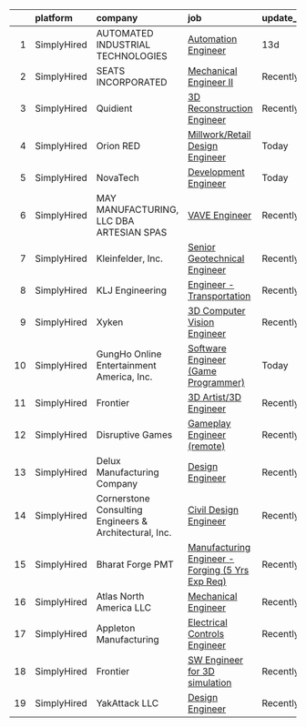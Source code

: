 

|    | platform    | company                                                | job                                                                                                                                                      | update_time   | location           |
|---:|:------------|:-------------------------------------------------------|:---------------------------------------------------------------------------------------------------------------------------------------------------------|:--------------|:-------------------|
|  1 | SimplyHired | AUTOMATED INDUSTRIAL TECHNOLOGIES                      | [Automation Engineer](https://www.simplyhired.com/job/K9qfbWjcPig4pDejjwdrz-_LysMTkm2q2JvY--_A6lMyVLmTgZQ6qg?q=3d+engineer)                              | 13d           | Forest, VA         |
|  2 | SimplyHired | SEATS INCORPORATED                                     | [Mechanical Engineer II](https://www.simplyhired.com/job/7JDbBLFKrspPhhBpGCNUq2zmfiuIDJRssUg0RLWkNyhTBvnJMU7DBQ?q=3d+engineer)                           | Recently      | Reedsburg, WI      |
|  3 | SimplyHired | Quidient                                               | [3D Reconstruction Engineer](https://www.simplyhired.com/job/DzVfs6k0BbV7kCV9V_WHFCcQSbKtG4bVfyuzF9cSwpPk8bQGVGsbCQ?q=3d+engineer)                       | Recently      | Columbia, MD       |
|  4 | SimplyHired | Orion RED                                              | [Millwork/Retail Design Engineer](https://www.simplyhired.com/job/S5KVFJQTEEjTIEtxySweDtrL3_LRlObL1uD1Dc3tU6OqFW6IzrXbxQ?q=3d+engineer)                  | Today         | Remote             |
|  5 | SimplyHired | NovaTech                                               | [Development Engineer](https://www.simplyhired.com/job/IvUPtr4xzoa_qQZ9-rcwKZnZrb6o_WyT_bS18wSYmV9RYWnP4pSyBQ?q=3d+engineer)                             | Today         | Lynchburg, VA      |
|  6 | SimplyHired | MAY MANUFACTURING, LLC DBA ARTESIAN SPAS               | [VAVE Engineer](https://www.simplyhired.com/job/NNRzq4tQ5KxiE5-IF_4OQTUcqMdOM-mNfeX4AhVzqRbrjCkPzC0KAg?q=3d+engineer)                                    | Recently      | Las Vegas, NV      |
|  7 | SimplyHired | Kleinfelder, Inc.                                      | [Senior Geotechnical Engineer](https://www.simplyhired.com/job/7gj2cFhi2RP8IXLPseLWLC9KgNaFlALESwzkOuPbmTqP1pbvKTEVyw?q=3d+engineer)                     | Recently      | Boston, MA         |
|  8 | SimplyHired | KLJ Engineering                                        | [Engineer - Transportation](https://www.simplyhired.com/job/pldgR4dZqo1ZYaUzHyen9xCDLtSzdQlawh8AEQwofDjOEQHCpGxt6A?q=3d+engineer)                        | Recently      | Grand Junction, CO |
|  9 | SimplyHired | Xyken                                                  | [3D Computer Vision Engineer](https://www.simplyhired.com/job/UsXUm33UnCnvzH_RMoKUEr8Y5uqLrfrWTMoQaxtWkktW6oyBbi4FkQ?q=3d+engineer)                      | Recently      | McLean, VA         |
| 10 | SimplyHired | GungHo Online Entertainment America, Inc.              | [Software Engineer (Game Programmer)](https://www.simplyhired.com/job/IIVbMROfYmC1JfMPVXm9fylBKOZ9uuq-gMQJ0t2SiIzzkl4Zpk0oyg?q=3d+engineer)              | Today         | Redondo Beach, CA  |
| 11 | SimplyHired | Frontier                                               | [3D Artist/3D Engineer](https://www.simplyhired.com/job/mG5J0fAgTrYQmLBKcPDBDEZnCJ6PseAPN4zSgjC68VfYWBC-0AfbSA?q=3d+engineer)                            | Recently      | Remote             |
| 12 | SimplyHired | Disruptive Games                                       | [Gameplay Engineer (remote)](https://www.simplyhired.com/job/iUVm-shMqTwPHEJP_ln2Flyr3VL0B3bMWlm1vepLBIQLfRN0mKSjsg?q=3d+engineer)                       | Recently      | Remote             |
| 13 | SimplyHired | Delux Manufacturing Company                            | [Design Engineer](https://www.simplyhired.com/job/EfMxU9t63f5AUjhOpD0f4O7_YnWDll_BgrPv9VHHue_dlk5d2vcU2g?q=3d+engineer)                                  | Recently      | Kearney, NE        |
| 14 | SimplyHired | Cornerstone Consulting Engineers & Architectural, Inc. | [Civil Design Engineer](https://www.simplyhired.com/job/ccG7VsJIO12l84Sd7KkrZ4yaIb86NnFGOzLMHRWqyQIrjy5lEdHO_A?q=3d+engineer)                            | Recently      | Allentown, PA      |
| 15 | SimplyHired | Bharat Forge PMT                                       | [Manufacturing Engineer - Forging (5 Yrs Exp Req)](https://www.simplyhired.com/job/siq4lefIes52CJZvjwDqsL4T_YLA1Zelyy7u1qeQ-T_XsgHlZsCaVQ?q=3d+engineer) | Recently      | Surgoinsville, TN  |
| 16 | SimplyHired | Atlas North America LLC                                | [Mechanical Engineer](https://www.simplyhired.com/job/wWbuwFOx5OWmF0G3pCXNdh2a5QasYsvkLds0xXu5IWOphc7bMNyIJQ?q=3d+engineer)                              | Recently      | Yorktown, VA       |
| 17 | SimplyHired | Appleton Manufacturing                                 | [Electrical Controls Engineer](https://www.simplyhired.com/job/Cj-EFNC2ZSUmAaGnQkwY2oi7jS1jKitfqCvza_V2VtW8yqWCkhn3HQ?q=3d+engineer)                     | Recently      | Neenah, WI         |
| 18 | SimplyHired | Frontier                                               | [SW Engineer for 3D simulation](https://www.simplyhired.com/job/Oz3IifiIhhzm4iForhzsyZnh_SnP6jzI08mbVtwq3skAA8Kdv-95VQ?q=3d+engineer)                    | Recently      | Remote             |
| 19 | SimplyHired | YakAttack LLC                                          | [Design Engineer](https://www.simplyhired.com/job/nZFhDLiYJAS5fBkgg8omYdz11j8Ex24bgm18L0N0j5sMnB1tE6Ss7g?q=3d+engineer)                                  | Recently      | Farmville, VA      |